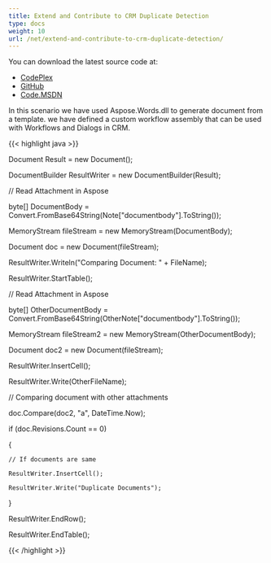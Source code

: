 ```yaml
---
title: Extend and Contribute to CRM Duplicate Detection
type: docs
weight: 10
url: /net/extend-and-contribute-to-crm-duplicate-detection/
---
```


You can download the latest source code at:

- [CodePlex](https://asposenetcrm.codeplex.com/SourceControl/latest#Aspose.DuplicateDocument/)
- [GitHub](https://github.com/aspose-words/Aspose.Words-for-.NET/tree/master/Plugins/Dynamics%20CRM/Aspose.DuplicateDocument)
- [Code.MSDN](https://code.msdn.microsoft.com/Aspose-NET-Duplicate-9e6aaba6/view/SourceCode)

In this scenario we have used Aspose.Words.dll to generate document from a template. we have defined a custom workflow assembly that can be used with Workflows and Dialogs in CRM.

{{< highlight java >}}

 Document Result = new Document();

DocumentBuilder ResultWriter = new DocumentBuilder(Result);

// Read Attachment in Aspose

byte[] DocumentBody = Convert.FromBase64String(Note["documentbody"].ToString());

MemoryStream fileStream = new MemoryStream(DocumentBody);

Document doc = new Document(fileStream);

ResultWriter.Writeln("Comparing Document: " + FileName);

ResultWriter.StartTable();

// Read Attachment in Aspose

byte[] OtherDocumentBody = Convert.FromBase64String(OtherNote["documentbody"].ToString());

MemoryStream fileStream2 = new MemoryStream(OtherDocumentBody);

Document doc2 = new Document(fileStream);

ResultWriter.InsertCell();

ResultWriter.Write(OtherFileName);

// Comparing document with other attachments

doc.Compare(doc2, "a", DateTime.Now);

if (doc.Revisions.Count == 0)

{

    // If documents are same

    ResultWriter.InsertCell();

    ResultWriter.Write("Duplicate Documents");

}

ResultWriter.EndRow();

ResultWriter.EndTable();


{{< /highlight >}}
